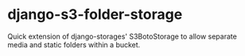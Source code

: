 django-s3-folder-storage
========================

Quick extension of django-storages' S3BotoStorage to allow separate media and static folders within a bucket.